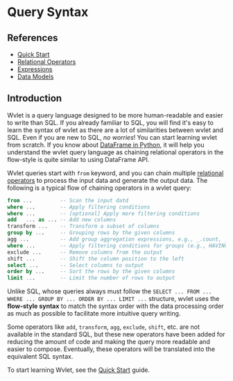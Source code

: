 # Query Syntax

## References

- [Quick Start](./quick-start.md)
- [Relational Operators](./relational-operators.md)
- [Expressions](./expressions.md)
- [Data Models](./data-models.md)

## Introduction

Wvlet is a query language designed to be more human-readable and easier to write than SQL. If you already familiar to SQL, you will find it's easy to learn the syntax of wvlet as there are a lot of similarities between wvlet and SQL. Even if you are new to SQL, _no worries_! You can start learning wvlet from scratch. If you know about [DataFrame in Python](https://pandas.pydata.org/docs/user_guide), it will help you understand the wvlet query language as chaining relational operators in the flow-style is quite similar to using DataFrame API.

Wvlet queries start with `from` keyword, and you can chain multiple [relational operators](./relational-operators.md) to process the input data and generate the output data. The following is a typical flow of chaining operators in a wvlet query:

```sql
from ...         -- Scan the input datd
where ...        -- Apply filtering conditions
where ...        -- [optional] Apply more filtering conditions
add   ... as ... -- Add new columns
transform ...    -- Transform a subset of columns
group by ...     -- Grouping rows by the given columns
agg ...          -- Add group aggregation expressions, e.g., _.count, _.sum 
where ...        -- Apply filtering conditions for groups (e.g., HAVING clause in SQL)
exclude ...      -- Remove columns from the output
shift ...        -- Shift the column position to the left
select ...       -- Select columns to output
order by ...     -- Sort the rows by the given columns
limit ...        -- Limit the number of rows to output
```

Unlike SQL, whose queries always must follow the `SELECT ... FROM ... WHERE ... GROUP BY ... ORDER BY ... LIMIT ...` structure, wvlet uses the __flow-style syntax__ to match the syntax order with the data processing order as much as possible to facilitate more intuitive query writing.

Some operators like `add`, `transform`, `agg`, `exclude`, `shift`, etc. are not available in the standard SQL, but these new operators have been added for reducing the amount of code and making the query more readable and easier to compose. Eventually, these operators will be translated into the equivalent SQL syntax.


To start learning Wvlet, see the [Quick Start](./quick-start.md) guide.
